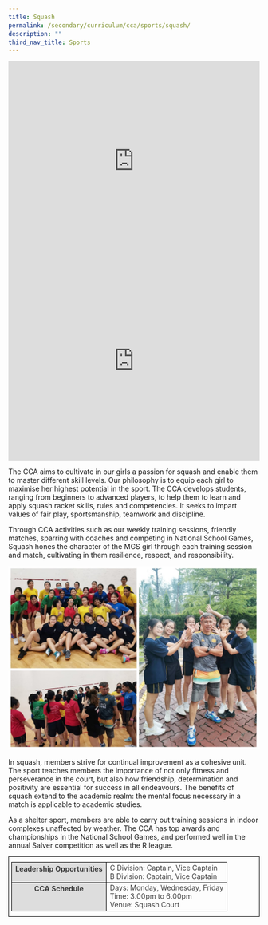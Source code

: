 ```yaml
---
title: Squash
permalink: /secondary/curriculum/cca/sports/squash/
description: ""
third_nav_title: Sports
---
```

<div style="width:100%; height:400px">
  <iframe class="ive_eobj_center" allowfullscreen="" frameborder="0" title="MGS Heritage Video" src="https://www.youtube.com/embed/ogl3fwBJ-D4" height="100%" width="100%">
  </iframe>
</div>

<div style="width:100%; height:400px">
  <iframe class="ive_eobj_center" allowfullscreen="" frameborder="0" title="MGS Heritage Video" src="https://www.youtube.com/embed/fE5MRShEUVc" height="100%" width="100%">
  </iframe>
</div>


The CCA aims to cultivate in our girls a passion for squash and enable them to master different skill levels. Our philosophy is to equip each girl to maximise her highest potential in the sport. The CCA develops students, ranging from beginners to advanced players, to help them to learn and apply squash racket skills, rules and competencies. It seeks to impart values of fair play, sportsmanship, teamwork and discipline.

  

Through CCA activities such as our weekly training sessions, friendly matches, sparring with coaches and competing in National School Games, Squash hones the character of the MGS girl through each training session and match, cultivating in them resilience, respect, and responsibility.

![](/images/Sec_cca/squash%202021.jpg)

In squash, members strive for continual improvement as a cohesive unit. The sport teaches members the importance of not only fitness and perseverance in the court, but also how friendship, determination and positivity are essential for success in all endeavours. The benefits of squash extend to the academic realm: the mental focus necessary in a match is applicable to academic studies.

  

As a shelter sport, members are able to carry out training sessions in indoor complexes unaffected by weather. The CCA has top awards and championships in the National School Games, and performed well in the annual Salver competition as well as the R league.

<style type="text/css">
.tg {
    border-color: black;
    border-style: solid;
    border-width: 1px;
    color: #3D3D3D;
    padding: 10px 5px;
}
.tg td {
    overflow: hidden;
    word-break: normal;
}
.tg th {
    background-color: #DDD;
    border-color: black;
    border-style: solid;
    border-width: 1px;
    color: #3D3D3D;
    font-weight: bold;
}
.tg .tr-norm {
    border-color: black;
    border-style: solid;
    border-width: 1px;
    vertical-align: top;
}
.tg .tr-header {
    border-color: black;
    border-style: solid;
    border-width: 1px;
    color: #3D3D3D;
    font-weight: bold;
    vertical-align: top
}
</style>
<table class="tg">
  <thead>
    <tr>
      <th class="tr-header">Leadership Opportunities</th>
      <td class="tr-norm">C Division: Captain, Vice Captain<br>
        B Division: Captain, Vice Captain </td>
    </tr>
  </thead>
  <tbody>
    <tr>
      <th class="tr-header">CCA Schedule</th>
      <td class="tr-norm">Days: Monday, Wednesday, Friday<br>
          Time: 3.00pm to 6.00pm<br>
          Venue: Squash Court</td>
    </tr>
  </tbody>
</table>